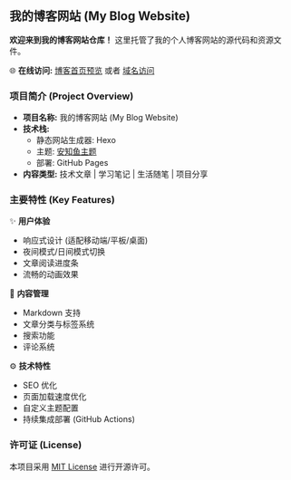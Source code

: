 ## 我的博客网站 (My Blog Website)

**欢迎来到我的博客网站仓库！** 这里托管了我的个人博客网站的源代码和资源文件。

🌐 **在线访问:** [博客首页预览](https://huangcancan-xbc.github.io/) 或者 [域名访问](minbit.top)

### 项目简介 (Project Overview)

- **项目名称:** 我的博客网站 (My Blog Website)
- **技术栈:** 
    - 静态网站生成器: Hexo
    - 主题: [安知鱼主题](https://github.com/anzhiyu-c/hexo-theme-anzhiyu)
    - 部署: GitHub Pages
- **内容类型:** 技术文章 | 学习笔记 | 生活随笔 | 项目分享

### 主要特性 (Key Features)

✨ **用户体验**

- 响应式设计 (适配移动端/平板/桌面)
- 夜间模式/日间模式切换
- 文章阅读进度条
- 流畅的动画效果

📝 **内容管理**

- Markdown 支持
- 文章分类与标签系统
- 搜索功能
- 评论系统

⚙️ **技术特性**

- SEO 优化
- 页面加载速度优化
- 自定义主题配置
- 持续集成部署 (GitHub Actions)

### 许可证 (License)

本项目采用 [MIT License](https://chatgpt.com/c/LICENSE) 进行开源许可。